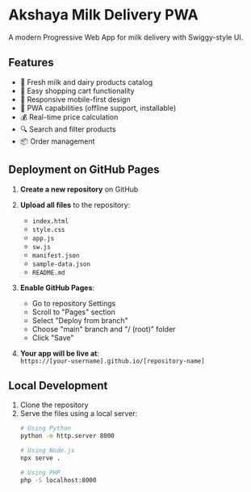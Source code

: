 # Akshaya Milk Delivery PWA

A modern Progressive Web App for milk delivery with Swiggy-style UI.

## Features

- 🥛 Fresh milk and dairy products catalog
- 🛒 Easy shopping cart functionality
- 📱 Responsive mobile-first design
- 🔄 PWA capabilities (offline support, installable)
- 💰 Real-time price calculation
- 🔍 Search and filter products
- 📦 Order management

## Deployment on GitHub Pages

1. **Create a new repository** on GitHub
2. **Upload all files** to the repository:
   - `index.html`
   - `style.css`
   - `app.js`
   - `sw.js`
   - `manifest.json`
   - `sample-data.json`
   - `README.md`

3. **Enable GitHub Pages**:
   - Go to repository Settings
   - Scroll to "Pages" section
   - Select "Deploy from branch"
   - Choose "main" branch and "/ (root)" folder
   - Click "Save"

4. **Your app will be live at**:  
   `https://[your-username].github.io/[repository-name]`

## Local Development

1. Clone the repository
2. Serve the files using a local server:
   ```bash
   # Using Python
   python -m http.server 8000
   
   # Using Node.js
   npx serve .
   
   # Using PHP
   php -S localhost:8000
